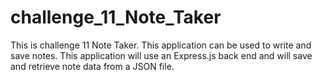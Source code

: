 # challenge_11_Note_Taker
This is challenge 11 Note Taker. This application can be used to write and save notes. This application will use an Express.js back end and will save and retrieve note data from a JSON file.
